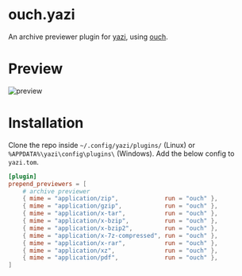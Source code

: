 # ouch.yazi

An archive previewer plugin for [yazi](https://github.com/sxyazi/yazi), using [ouch](https://github.com/ouch-org/ouch).

# Preview

![preview](https://github.com/Rolv-Apneseth/ouch.yazi/assets/69486699/ff1930c1-3632-4c21-8671-eca453977d8b)

# Installation

Clone the repo inside `~/.config/yazi/plugins/` (Linux) or `%APPDATA%\yazi\config\plugins\` (Windows). Add the below config to `yazi.tom`.

```toml
[plugin]
prepend_previewers = [
	# archive previewer
	{ mime = "application/zip",             run = "ouch" },
	{ mime = "application/gzip",            run = "ouch" },
	{ mime = "application/x-tar",           run = "ouch" },
	{ mime = "application/x-bzip",          run = "ouch" },
	{ mime = "application/x-bzip2",         run = "ouch" },
	{ mime = "application/x-7z-compressed", run = "ouch" },
	{ mime = "application/x-rar",           run = "ouch" },
	{ mime = "application/xz",              run = "ouch" },
	{ mime = "application/pdf",             run = "ouch" },
]
```
